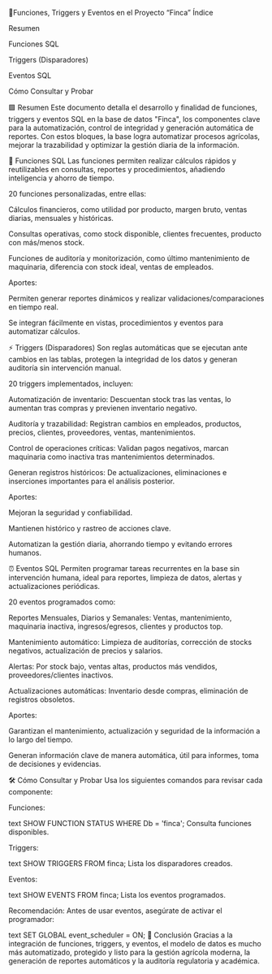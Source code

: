 📑Funciones, Triggers y Eventos en el Proyecto “Finca”
Índice

Resumen

Funciones SQL

Triggers (Disparadores)

Eventos SQL

Cómo Consultar y Probar

🟩 Resumen
Este documento detalla el desarrollo y finalidad de funciones, triggers y eventos SQL en la base de datos "Finca", los componentes clave para la automatización, control de integridad y generación automática de reportes.
Con estos bloques, la base logra automatizar procesos agrícolas, mejorar la trazabilidad y optimizar la gestión diaria de la información.

🧮 Funciones SQL
Las funciones permiten realizar cálculos rápidos y reutilizables en consultas, reportes y procedimientos, añadiendo inteligencia y ahorro de tiempo.

20 funciones personalizadas, entre ellas:

Cálculos financieros, como utilidad por producto, margen bruto, ventas diarias, mensuales y históricas.

Consultas operativas, como stock disponible, clientes frecuentes, producto con más/menos stock.

Funciones de auditoría y monitorización, como último mantenimiento de maquinaria, diferencia con stock ideal, ventas de empleados.

Aportes:

Permiten generar reportes dinámicos y realizar validaciones/comparaciones en tiempo real.

Se integran fácilmente en vistas, procedimientos y eventos para automatizar cálculos.

⚡ Triggers (Disparadores)
Son reglas automáticas que se ejecutan ante cambios en las tablas, protegen la integridad de los datos y generan auditoría sin intervención manual.

20 triggers implementados, incluyen:

Automatización de inventario: Descuentan stock tras las ventas, lo aumentan tras compras y previenen inventario negativo.

Auditoría y trazabilidad: Registran cambios en empleados, productos, precios, clientes, proveedores, ventas, mantenimientos.

Control de operaciones críticas: Validan pagos negativos, marcan maquinaria como inactiva tras mantenimientos determinados.

Generan registros históricos: De actualizaciones, eliminaciones e inserciones importantes para el análisis posterior.

Aportes:

Mejoran la seguridad y confiabilidad.

Mantienen histórico y rastreo de acciones clave.

Automatizan la gestión diaria, ahorrando tiempo y evitando errores humanos.

⏰ Eventos SQL
Permiten programar tareas recurrentes en la base sin intervención humana, ideal para reportes, limpieza de datos, alertas y actualizaciones periódicas.

20 eventos programados como:

Reportes Mensuales, Diarios y Semanales: Ventas, mantenimiento, maquinaria inactiva, ingresos/egresos, clientes y productos top.

Mantenimiento automático: Limpieza de auditorías, corrección de stocks negativos, actualización de precios y salarios.

Alertas: Por stock bajo, ventas altas, productos más vendidos, proveedores/clientes inactivos.

Actualizaciones automáticas: Inventario desde compras, eliminación de registros obsoletos.

Aportes:

Garantizan el mantenimiento, actualización y seguridad de la información a lo largo del tiempo.

Generan información clave de manera automática, útil para informes, toma de decisiones y evidencias.

🛠️ Cómo Consultar y Probar
Usa los siguientes comandos para revisar cada componente:

Funciones:

text
SHOW FUNCTION STATUS WHERE Db = 'finca';
Consulta funciones disponibles.

Triggers:

text
SHOW TRIGGERS FROM finca;
Lista los disparadores creados.

Eventos:

text
SHOW EVENTS FROM finca;
Lista los eventos programados.

Recomendación:
Antes de usar eventos, asegúrate de activar el programador:

text
SET GLOBAL event_scheduler = ON;
🚀 Conclusión
Gracias a la integración de funciones, triggers, y eventos, el modelo de datos es mucho más automatizado, protegido y listo para la gestión agrícola moderna, la generación de reportes automáticos y la auditoría regulatoria y académica.